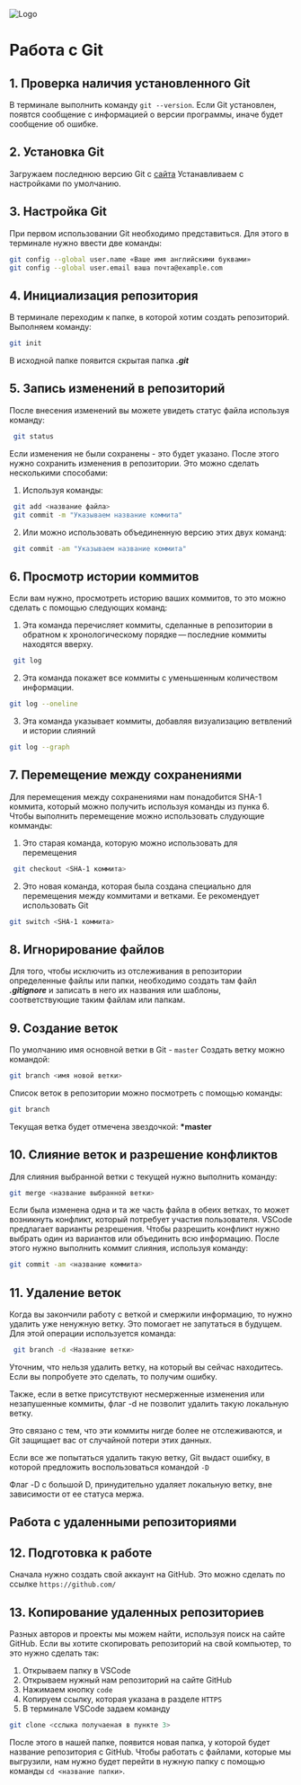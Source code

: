 ![Logo](Git-logo.svg_.png)
# Работа с Git
## 1. Проверка наличия установленного Git
В терминале выполнить команду `git --version`. Если Git установлен, появтся сообщение с информацией о версии программы, иначе будет сообщение об ошибке.

## 2. Установка Git
Загружаем последнюю версию Git с [сайта](https://git-scm.com/downloads)
Устанавливаем с настройками по умолчанию.

## 3. Настройка Git
При первом использовании Git необходимо представиться. Для этого в терминале нужно ввести две команды:
```Bash
git config --global user.name «Ваше имя английскими буквами»
git config --global user.email ваша почта@example.com
```

## 4. Инициализация репозитория
В терминале переходим к папке, в которой хотим создать репозиторий. Выполняем команду:
```Bash
git init
```
В исходной папке появится скрытая папка ***.git***

## 5. Запись изменений в репозиторий
После внесения изменений вы можете увидеть статус файла используя команду:
```Bash
 git status
 ```
 Если изменения не были сохранены - это будет указано.
 После этого нужно сохранить изменения в репозитории. Это можно сделать несколькими способами:

 1. Используя команды:
```Bash
 git add <название файла>
 git commit -m "Указываем название коммита"
 ```
2. Или можно использовать объединенную версию этих двух команд:
```Bash
 git commit -am "Указываем название коммита"
 ```
 
## 6. Просмотр истории коммитов
Если вам нужно, просмотреть историю ваших коммитов, то это можно сделать с помощью следующих команд:

1. Эта команда перечисляет коммиты, сделанные в репозитории в обратном к хронологическому порядке — последние коммиты находятся вверху.
```Bash
 git log
 ```
 2. Эта команда покажет все коммиты с уменьшенным количеством информации.
 ```Bash
 git log --oneline
 ```
 3. Эта команда указывает коммиты, добавляя визуализацию ветвлений и истории слияний
 ```Bash
 git log --graph
 ```

## 7. Перемещение между сохранениями
Для перемещения между сохранениями нам понадобится SHA-1 коммита, который можно получить используя команды из пунка 6. Чтобы выполнить перемещение можно использовать слудующие комманды:

1. Это старая команда, которую можно использовать для перемещения
```Bash
 git checkout <SHA-1 коммита>
 ```
 2. Это новая команда, которая была создана специально для перемещения между коммитами и ветками. Ее рекомендует использовать Git
 ```Bash
 git switch <SHA-1 коммита>
 ```

## 8. Игнорирование файлов
Для того, чтобы исключить из отслеживания в репозитории определенные файлы или папки, необходимо создать там файл ***.gitignore*** и записать в него их названия или шаблоны, соответствующие таким файлам или папкам.

## 9. Создание веток
 По умолчанию имя основной ветки в Git - `master`
 Создать ветку можно командой:
 ```Bash
 git branch <имя новой ветки>
 ```
 Список веток в репозитории можно посмотреть с помощью команды:
 ```Bash
 git branch
 ```
 Текущая ветка будет отмечена звездочкой: **\*master**
 
 ## 10. Слияние веток и разрешение конфликтов
 Для слияния выбранной ветки с текущей нужно выполнить команду:
 ```Bash
 git merge <название выбранной ветки>
 ```
 Если была изменена одна и та же часть файла в обеих ветках, то может возникнуть конфликт, который потребует участия пользователя. VSCode предлагает варианты резрешения.
 Чтобы разрешить конфликт нужно выбрать один из вариантов или объединить всю информацию.
 После этого нужно выполнить коммит слияния, используя команду:
  ```Bash
 git commit -am <название коммита>
 ```

 ## 11. Удаление веток
 Когда вы закончили работу с веткой и смержили информацию, то нужно удалить уже ненужную ветку. Это помогает не запутаться в будущем.
 Для этой операции используется команда:
```Bash
 git branch -d <Название ветки>
 ```
 Уточним, что нельзя удалить ветку, на который вы сейчас находитесь. Если вы попробуете это сделать, то получим ошибку.

 Также, если в ветке присутствуют несмерженные изменения или незапушенные коммиты, флаг -d не позволит удалить такую локальную ветку.

 Это связано с тем, что эти коммиты нигде более не отслеживаются, и Git защищает вас от случайной потери этих данных.

Если все же попытаться удалить такую ветку, Git выдаст ошибку, в которой предложить воспользоваться командой `-D`

Флаг -D с большой D, принудительно удаляет локальную ветку, вне зависимости от ее статуса мержа.


## Работа с удаленными репозиториями

## 12. Подготовка к работе
Сначала нужно создать свой аккаунт на GitHub. Это можно сделать по ссылке `https://github.com/`

## 13. Копирование удаленных репозиториев
Разных авторов и проекты мы можем найти, используя поиск на сайте GitHub.
Если вы хотите скопировать репозиторий на свой компьютер, то это нужно сделать так: 
1. Открываем папку в VSCode
2. Открываем нужный нам репозиторий на сайте GitHub
3. Нажимаем кнопку `code`
4. Копируем ссылку, которая указана в разделе `HTTPS`
5. В терминале VSCode задаем команду 
```Bash
git clone <сслыка получаеная в пункте 3>
```
После этого в нашей папке, появится новая папка, у которой будет название репозитория с GitHub.
Чтобы работать с файлами, которые мы выгрузили, нам нужно будет перейти в нужную папку с помощью команды `cd <название папки>`.
